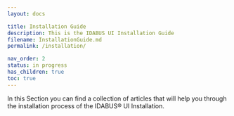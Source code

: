```yaml
---
layout: docs

title: Installation Guide
description: This is the IDABUS UI Installation Guide
filename: InstallationGuide.md
permalink: /installation/

nav_order: 2
status: in progress
has_children: true
toc: true
---
```


In this Section you can find a collection of articles that will help you through the installation process of the IDABUS® UI Installation.
